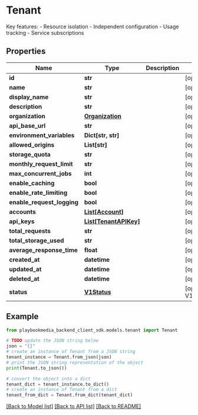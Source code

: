 # Tenant

Key features: - Resource isolation - Independent configuration - Usage tracking - Service subscriptions

## Properties

Name | Type | Description | Notes
------------ | ------------- | ------------- | -------------
**id** | **str** |  | [optional] 
**name** | **str** |  | [optional] 
**display_name** | **str** |  | [optional] 
**description** | **str** |  | [optional] 
**organization** | [**Organization**](Organization.md) |  | [optional] 
**api_base_url** | **str** |  | [optional] 
**environment_variables** | **Dict[str, str]** |  | [optional] 
**allowed_origins** | **List[str]** |  | [optional] 
**storage_quota** | **str** |  | [optional] 
**monthly_request_limit** | **str** |  | [optional] 
**max_concurrent_jobs** | **int** |  | [optional] 
**enable_caching** | **bool** |  | [optional] 
**enable_rate_limiting** | **bool** |  | [optional] 
**enable_request_logging** | **bool** |  | [optional] 
**accounts** | [**List[Account]**](Account.md) |  | [optional] 
**api_keys** | [**List[TenantAPIKey]**](TenantAPIKey.md) |  | [optional] 
**total_requests** | **str** |  | [optional] 
**total_storage_used** | **str** |  | [optional] 
**average_response_time** | **float** |  | [optional] 
**created_at** | **datetime** |  | [optional] 
**updated_at** | **datetime** |  | [optional] 
**deleted_at** | **datetime** |  | [optional] 
**status** | [**V1Status**](V1Status.md) |  | [optional] [default to V1Status.UNSPECIFIED]

## Example

```python
from playbookmedia_backend_client_sdk.models.tenant import Tenant

# TODO update the JSON string below
json = "{}"
# create an instance of Tenant from a JSON string
tenant_instance = Tenant.from_json(json)
# print the JSON string representation of the object
print(Tenant.to_json())

# convert the object into a dict
tenant_dict = tenant_instance.to_dict()
# create an instance of Tenant from a dict
tenant_from_dict = Tenant.from_dict(tenant_dict)
```
[[Back to Model list]](../README.md#documentation-for-models) [[Back to API list]](../README.md#documentation-for-api-endpoints) [[Back to README]](../README.md)


